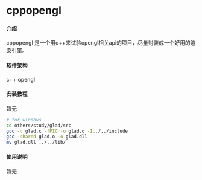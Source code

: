 # cppopengl

#### 介绍

cppopengl 是一个用c++来试验opengl相关api的项目，尽量封装成一个好用的渲染引擎。

#### 软件架构
c++
opengl


#### 安装教程

暂无

```bash
# for windows
cd others/study/glad/src
gcc -c glad.c -fPIC -o glad.o -I../../include
gcc -shared glad.o -o glad.dll
mv glad.dll ../../lib/
```

#### 使用说明

暂无
